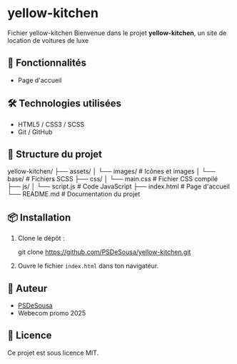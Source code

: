 # yellow-kitchen
Fichier yellow-kitchen
Bienvenue dans le projet **yellow-kitchen**, un site de location de voitures de luxe

## 🚀 Fonctionnalités

- Page d'accueil

## 🛠️ Technologies utilisées

- HTML5 / CSS3 / SCSS
- Git / GitHub

## 📂 Structure du projet

yellow-kitchen/
├── assets/
│   └── images/             # Icônes et images
│   └── base/               # Fichiers SCSS
├── css/
│   └── main.css            # Fichier CSS compilé
├── js/
│   └── script.js           # Code JavaScript
├── index.html              # Page d'accueil
└── README.md               # Documentation du projet
## 📦 Installation

1. Clone le dépôt :
   
   git clone https://github.com/PSDeSousa/yellow-kitchen.git
   
2. Ouvre le fichier `index.html` dans ton navigateur.


## 🙌 Auteur

- [PSDeSousa](https://github.com/PSDeSousa)
- Webecom promo 2025


## 📄 Licence

Ce projet est sous licence MIT.
